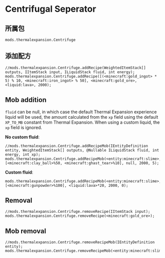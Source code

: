 # Centrifugal Seperator

## 所属包
`mods.thermalexpansion.Centrifuge`

## 添加配方

```zenscript
//mods.thermalexpansion.Centrifuge.addRecipe(WeightedItemStack[] outputs, IItemStack input, ILiquidStack fluid, int energy);
mods.thermalexpansion.Centrifuge.addRecipe([(<minecraft:gold_ingot> * 5) % 10, <minecraft:iron_ingot> % 50], <minecraft:gold_ore>, <liquid:lava>, 2000);

```

## Mob addition

`fluid` can be null, in which case the default Thermal Expansion experience liquid will be used, the amount calculated from the `xp` field using the default `XP_TO_MB` constant from Thermal Expansion. When using a custom liquid, the `xp` field is ignored.

**No custom fluid**:

```zenscript
//mods.thermalexpansion.Centrifuge.addRecipeMob(IEntityDefinition entity, WeightedItemStack[] outputs, @Nullable ILiquidStack fluid, int energy, int xp);
mods.thermalexpansion.Centrifuge.addRecipeMob(<entity:minecraft:slime>, [<minecraft:clay_ball>%50, <minecraft:ghast_tear>%10], null, 2000, 5);
```

**Custom fluid**:

```zenscript
mods.thermalexpansion.Centrifuge.addRecipeMob(<entity:minecraft:slime>, [<minecraft:gunpowder>%100], <liquid:lava>*20, 2000, 0);
```

## Removal

```zenscript
//mods.thermalexpansion.Centrifuge.removeRecipe(IItemStack input);
mods.thermalexpansion.Centrifuge.removeRecipe(<minecraft:gold_ore>);
```

## Mob removal

```zenscript
//mods.thermalexpansion.Centrifuge.removeRecipeMob(IEntityDefinition entity);
mods.thermalexpansion.Centrifuge.removeRecipeMob(<entity:minecraft:slime>);
```
